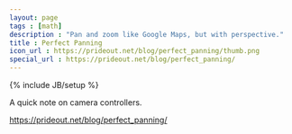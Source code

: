 ```yaml
---
layout: page
tags : [math]
description : "Pan and zoom like Google Maps, but with perspective."
title : Perfect Panning
icon_url : https://prideout.net/blog/perfect_panning/thumb.png
special_url : https://prideout.net/blog/perfect_panning/
---
```

{% include JB/setup %}

A quick note on camera controllers.

https://prideout.net/blog/perfect_panning/
